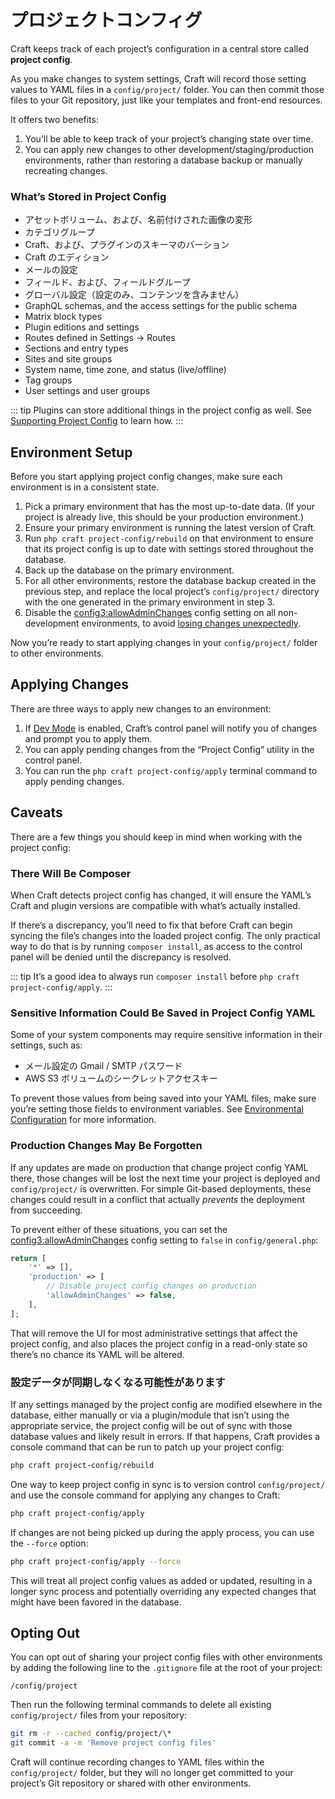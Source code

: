 # プロジェクトコンフィグ

Craft keeps track of each project’s configuration in a central store called **project config**.

As you make changes to system settings, Craft will record those setting values to YAML files in a `config/project/` folder. You can then commit those files to your Git repository, just like your templates and front-end resources.

It offers two benefits:

1. You’ll be able to keep track of your project’s changing state over time.
2. You can apply new changes to other development/staging/production environments, rather than restoring a database backup or manually recreating changes.

### What’s Stored in Project Config

- アセットボリューム、および、名前付けされた画像の変形
- カテゴリグループ
- Craft、および、プラグインのスキーマのバーション
- Craft のエディション
- メールの設定
- フィールド、および、フィールドグループ
- グローバル設定（設定のみ、コンテンツを含みません）
- GraphQL schemas, and the access settings for the public schema
- Matrix block types
- Plugin editions and settings
- Routes defined in Settings → Routes
- Sections and entry types
- Sites and site groups
- System name, time zone, and status (live/offline)
- Tag groups
- User settings and user groups

::: tip
Plugins can store additional things in the project config as well. See [Supporting Project Config](extend/project-config.md) to learn how.
:::

## Environment Setup

Before you start applying project config changes, make sure each environment is in a consistent state.

1. Pick a primary environment that has the most up-to-date data. (If your project is already live, this should be your production environment.)
2. Ensure your primary environment is running the latest version of Craft.
3. Run `php craft project-config/rebuild` on that environment to ensure that its project config is up to date with settings stored throughout the database.
4. Back up the database on the primary environment.
5. For all other environments, restore the database backup created in the previous step, and replace the local project’s `config/project/` directory with the one generated in the primary environment in step 3.
6. Disable the <config3:allowAdminChanges> config setting on all non-development environments, to avoid [losing changes unexpectedly](#production-changes-may-be-forgotten).

Now you’re ready to start applying changes in your `config/project/` folder to other environments.

## Applying Changes

There are three ways to apply new changes to an environment:

1. If [Dev Mode](config3:devMode) is enabled, Craft’s control panel will notify you of changes and prompt you to apply them.
2. You can apply pending changes from the “Project Config” utility in the control panel.
3. You can run the `php craft project-config/apply` terminal command to apply pending changes.

## Caveats

There are a few things you should keep in mind when working with the project config:

### There Will Be Composer

When Craft detects project config has changed, it will ensure the YAML’s Craft and plugin versions are compatible with what’s actually installed.

If there’s a discrepancy, you’ll need to fix that before Craft can begin syncing the file’s changes into the loaded project config. The only practical way to do that is by running `composer install`, as access to the control panel will be denied until the discrepancy is resolved.

::: tip
It’s a good idea to always run `composer install` before `php craft project-config/apply`.
:::

### Sensitive Information Could Be Saved in Project Config YAML

Some of your system components may require sensitive information in their settings, such as:

- メール設定の Gmail / SMTP パスワード
- AWS S3 ボリュームのシークレットアクセスキー

To prevent those values from being saved into your YAML files, make sure you’re setting those fields to environment variables. See [Environmental Configuration](config/#environmental-configuration) for more information.

### Production Changes May Be Forgotten

If any updates are made on production that change project config YAML there, those changes will be lost the next time your project is deployed and `config/project/` is overwritten. For simple Git-based deployments, these changes could result in a conflict that actually _prevents_ the deployment from succeeding.

To prevent either of these situations, you can set the <config3:allowAdminChanges> config setting to `false` in `config/general.php`:

```php
return [
    '*' => [],
    'production' => [
        // Disable project config changes on production
        'allowAdminChanges' => false,
    ],
];
```

That will remove the UI for most administrative settings that affect the project config, and also places the project config in a read-only state so there’s no chance its YAML will be altered.

### 設定データが同期しなくなる可能性があります

If any settings managed by the project config are modified elsewhere in the database, either manually or via a plugin/module that isn’t using the appropriate service, the project config will be out of sync with those database values and likely result in errors. If that happens, Craft provides a console command that can be run to patch up your project config:

```bash
php craft project-config/rebuild
```

One way to keep project config in sync is to version control `config/project/` and use the console command for applying any changes to Craft:

```bash
php craft project-config/apply
```

If changes are not being picked up during the apply process, you can use the `--force` option:

```bash
php craft project-config/apply --force
```

This will treat all project config values as added or updated, resulting in a longer sync process and potentially overriding any expected changes that might have been favored in the database.

## Opting Out

You can opt out of sharing your project config files with other environments by adding the following line to the `.gitignore` file at the root of your project:

```
/config/project
```

Then run the following terminal commands to delete all existing `config/project/` files from your repository:

```bash
git rm -r --cached config/project/\*
git commit -a -m 'Remove project config files'
```

Craft will continue recording changes to YAML files within the `config/project/` folder, but they will no longer get committed to your project’s Git repository or shared with other environments.
